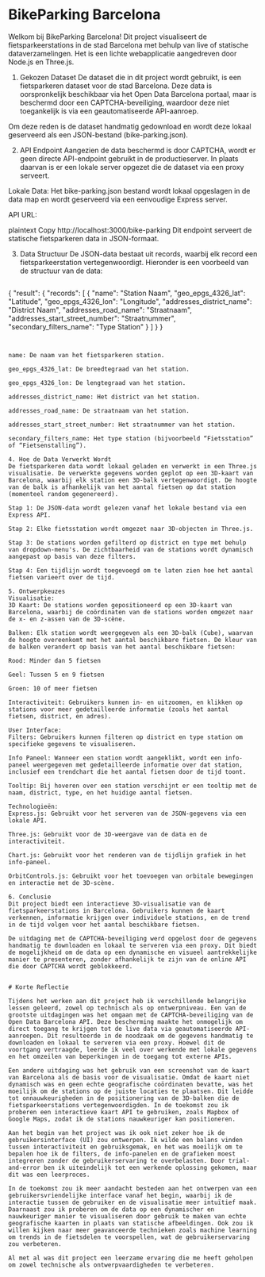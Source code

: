 # BikeParking Barcelona
Welkom bij BikeParking Barcelona! Dit project visualiseert de fietsparkeerstations in de stad Barcelona met behulp van live of statische dataverzamelingen. Het is een lichte webapplicatie aangedreven door Node.js en Three.js.

1. Gekozen Dataset
De dataset die in dit project wordt gebruikt, is een fietsparkeren dataset voor de stad Barcelona. Deze data is oorspronkelijk beschikbaar via het Open Data Barcelona portaal, maar is beschermd door een CAPTCHA-beveiliging, waardoor deze niet toegankelijk is via een geautomatiseerde API-aanroep.

Om deze reden is de dataset handmatig gedownload en wordt deze lokaal geserveerd als een JSON-bestand (bike-parking.json).

2. API Endpoint
Aangezien de data beschermd is door CAPTCHA, wordt er geen directe API-endpoint gebruikt in de productieserver. In plaats daarvan is er een lokale server opgezet die de dataset via een proxy serveert.

Lokale Data: Het bike-parking.json bestand wordt lokaal opgeslagen in de data map en wordt geserveerd via een eenvoudige Express server.

API URL:

plaintext
Copy
http://localhost:3000/bike-parking
Dit endpoint serveert de statische fietsparkeren data in JSON-formaat.

3. Data Structuur
De JSON-data bestaat uit records, waarbij elk record een fietsparkeerstation vertegenwoordigt. Hieronder is een voorbeeld van de structuur van de data:

   ```bash
{
  "result": {
    "records": [
      {
        "name": "Station Naam",
        "geo_epgs_4326_lat": "Latitude",
        "geo_epgs_4326_lon": "Longitude",
        "addresses_district_name": "District Naam",
        "addresses_road_name": "Straatnaam",
        "addresses_start_street_number": "Straatnummer",
        "secondary_filters_name": "Type Station"
      }
    ]
  }
}

   ```


name: De naam van het fietsparkeren station.

geo_epgs_4326_lat: De breedtegraad van het station.

geo_epgs_4326_lon: De lengtegraad van het station.

addresses_district_name: Het district van het station.

addresses_road_name: De straatnaam van het station.

addresses_start_street_number: Het straatnummer van het station.

secondary_filters_name: Het type station (bijvoorbeeld “Fietsstation” of “Fietsenstalling”).

4. Hoe de Data Verwerkt Wordt
De fietsparkeren data wordt lokaal geladen en verwerkt in een Three.js visualisatie. De verwerkte gegevens worden geplot op een 3D-kaart van Barcelona, waarbij elk station een 3D-balk vertegenwoordigt. De hoogte van de balk is afhankelijk van het aantal fietsen op dat station (momenteel random gegenereerd).

Stap 1: De JSON-data wordt gelezen vanaf het lokale bestand via een Express API.

Stap 2: Elke fietsstation wordt omgezet naar 3D-objecten in Three.js.

Stap 3: De stations worden gefilterd op district en type met behulp van dropdown-menu's. De zichtbaarheid van de stations wordt dynamisch aangepast op basis van deze filters.

Stap 4: Een tijdlijn wordt toegevoegd om te laten zien hoe het aantal fietsen varieert over de tijd.

5. Ontwerpkeuzes
Visualisatie:
3D Kaart: De stations worden gepositioneerd op een 3D-kaart van Barcelona, waarbij de coördinaten van de stations worden omgezet naar de x- en z-assen van de 3D-scène.

Balken: Elk station wordt weergegeven als een 3D-balk (Cube), waarvan de hoogte overeenkomt met het aantal beschikbare fietsen. De kleur van de balken verandert op basis van het aantal beschikbare fietsen:

Rood: Minder dan 5 fietsen

Geel: Tussen 5 en 9 fietsen

Groen: 10 of meer fietsen

Interactiviteit: Gebruikers kunnen in- en uitzoomen, en klikken op stations voor meer gedetailleerde informatie (zoals het aantal fietsen, district, en adres).

User Interface:
Filters: Gebruikers kunnen filteren op district en type station om specifieke gegevens te visualiseren.

Info Paneel: Wanneer een station wordt aangeklikt, wordt een info-paneel weergegeven met gedetailleerde informatie over dat station, inclusief een trendchart die het aantal fietsen door de tijd toont.

Tooltip: Bij hoveren over een station verschijnt er een tooltip met de naam, district, type, en het huidige aantal fietsen.

Technologieën:
Express.js: Gebruikt voor het serveren van de JSON-gegevens via een lokale API.

Three.js: Gebruikt voor de 3D-weergave van de data en de interactiviteit.

Chart.js: Gebruikt voor het renderen van de tijdlijn grafiek in het info-paneel.

OrbitControls.js: Gebruikt voor het toevoegen van orbitale bewegingen en interactie met de 3D-scène.

6. Conclusie
Dit project biedt een interactieve 3D-visualisatie van de fietsparkeerstations in Barcelona. Gebruikers kunnen de kaart verkennen, informatie krijgen over individuele stations, en de trend in de tijd volgen voor het aantal beschikbare fietsen.

De uitdaging met de CAPTCHA-beveiliging werd opgelost door de gegevens handmatig te downloaden en lokaal te serveren via een proxy. Dit biedt de mogelijkheid om de data op een dynamische en visueel aantrekkelijke manier te presenteren, zonder afhankelijk te zijn van de online API die door CAPTCHA wordt geblokkeerd.


# Korte Reflectie

Tijdens het werken aan dit project heb ik verschillende belangrijke lessen geleerd, zowel op technisch als op ontwerpniveau. Een van de grootste uitdagingen was het omgaan met de CAPTCHA-beveiliging van de Open Data Barcelona API. Deze bescherming maakte het onmogelijk om direct toegang te krijgen tot de live data via geautomatiseerde API-aanroepen. Dit resulteerde in de noodzaak om de gegevens handmatig te downloaden en lokaal te serveren via een proxy. Hoewel dit de voortgang vertraagde, leerde ik veel over werkende met lokale gegevens en het omzeilen van beperkingen in de toegang tot externe APIs.

Een andere uitdaging was het gebruik van een screenshot van de kaart van Barcelona als de basis voor de visualisatie. Omdat de kaart niet dynamisch was en geen echte geografische coördinaten bevatte, was het moeilijk om de stations op de juiste locaties te plaatsen. Dit leidde tot onnauwkeurigheden in de positionering van de 3D-balken die de fietsparkeerstations vertegenwoordigden. In de toekomst zou ik proberen een interactieve kaart API te gebruiken, zoals Mapbox of Google Maps, zodat ik de stations nauwkeuriger kan positioneren.

Aan het begin van het project was ik ook niet zeker hoe ik de gebruikersinterface (UI) zou ontwerpen. Ik wilde een balans vinden tussen interactiviteit en gebruiksgemak, en het was moeilijk om te bepalen hoe ik de filters, de info-panelen en de grafieken moest integreren zonder de gebruikerservaring te overbelasten. Door trial-and-error ben ik uiteindelijk tot een werkende oplossing gekomen, maar dit was een leerproces.

In de toekomst zou ik meer aandacht besteden aan het ontwerpen van een gebruikersvriendelijke interface vanaf het begin, waarbij ik de interactie tussen de gebruiker en de visualisatie meer intuïtief maak. Daarnaast zou ik proberen om de data op een dynamischer en nauwkeuriger manier te visualiseren door gebruik te maken van echte geografische kaarten in plaats van statische afbeeldingen. Ook zou ik willen kijken naar meer geavanceerde technieken zoals machine learning om trends in de fietsdelen te voorspellen, wat de gebruikerservaring zou verbeteren.

Al met al was dit project een leerzame ervaring die me heeft geholpen om zowel technische als ontwerpvaardigheden te verbeteren.